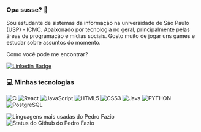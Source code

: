 ### Opa susse? 👋

Sou estudante de sistemas da informação na universidade de São Paulo (USP) - ICMC. Apaixonado por tecnologia no geral, principalmente pelas áreas de programação e mídias sociais. Gosto muito de jogar uns games e estudar sobre assuntos do momento.

Como você pode me encontrar?

[![Linkedin Badge](https://img.shields.io/badge/-pedrofazio-blue?style=flat-square&logo=Linkedin&logoColor=white&link=https://www.linkedin.com/in/anaclaraamorimandrade/)](https://www.linkedin.com/in/pedro-fazio-m/)

### 💻 Minhas tecnologias
![C](https://img.shields.io/badge/C-44475a?style=for-the-badge&logo=c&logoColor=white)
![React](https://img.shields.io/badge/React-191970?style=for-the-badge&logo=react&logoColor=61DAFB)
![JavaScript](	https://img.shields.io/badge/JavaScript-FFD700?style=for-the-badge&logo=javascript&logoColor=white)
![HTML5](https://img.shields.io/badge/HTML5-E34F26?style=for-the-badge&logo=html5&logoColor=white)
![CSS3](https://img.shields.io/badge/CSS3-1572B6?style=for-the-badge&logo=css3&logoColor=white)
![Java](https://img.shields.io/badge/-Java-DC143C?style=for-the-badge&logo=java&logoColor=white)
![PYTHON](https://img.shields.io/badge/Python-3776AB?style=for-the-badge&logo=python&logoColor=white)
![PostgreSQL](https://img.shields.io/badge/-PostgreSQL-B0C4DE?styl=for-the-badge&logo=postgreSQL&logoColor=white)

![Linguagens mais usadas do Pedro Fazio](https://github-readme-stats.vercel.app/api/top-langs/?username=pedro-fazio&theme=dracula&layout=compact&hide_border=true&custom_title=Linguagens%20mais%20usadas&langs_count=6) ![Status do Github do Pedro Fazio](https://github-readme-stats.vercel.app/api?username=pedro-fazio&theme=dracula&show_icons=true&layout=compact&hide_title=true&hide_rank=true&include_all_commits=true&hide_border=true&count_private=true&disable_animations=true)
